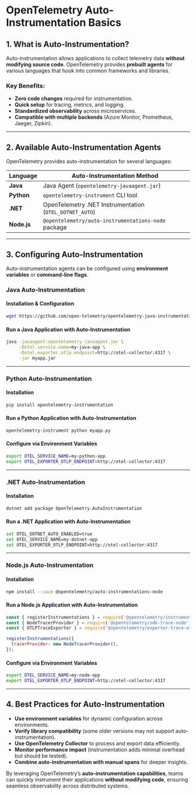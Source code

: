 # OpenTelemetry Auto-Instrumentation Basics

## **1. What is Auto-Instrumentation?**
Auto-instrumentation allows applications to collect telemetry data **without modifying source code**. OpenTelemetry provides **prebuilt agents** for various languages that hook into common frameworks and libraries.

### **Key Benefits:**
- **Zero code changes** required for instrumentation.
- **Quick setup** for tracing, metrics, and logging.
- **Standardized observability** across microservices.
- **Compatible with multiple backends** (Azure Monitor, Prometheus, Jaeger, Zipkin).

---

## **2. Available Auto-Instrumentation Agents**
OpenTelemetry provides auto-instrumentation for several languages:

| Language | Auto-Instrumentation Method |
|----------|-----------------------------|
| **Java** | Java Agent (`opentelemetry-javaagent.jar`) |
| **Python** | `opentelemetry-instrument` CLI tool |
| **.NET** | OpenTelemetry .NET Instrumentation (`OTEL_DOTNET_AUTO`) |
| **Node.js** | `@opentelemetry/auto-instrumentations-node` package |

---

## **3. Configuring Auto-Instrumentation**
Auto-instrumentation agents can be configured using **environment variables** or **command-line flags**.

### **Java Auto-Instrumentation**
#### **Installation & Configuration**
```sh
wget https://github.com/open-telemetry/opentelemetry-java-instrumentation/releases/latest/download/opentelemetry-javaagent.jar
```
#### **Run a Java Application with Auto-Instrumentation**
```sh
java -javaagent:opentelemetry-javaagent.jar \
     -Dotel.service.name=my-java-app \
     -Dotel.exporter.otlp.endpoint=http://otel-collector:4317 \
     -jar myapp.jar
```

---

### **Python Auto-Instrumentation**
#### **Installation**
```sh
pip install opentelemetry-instrumentation
```
#### **Run a Python Application with Auto-Instrumentation**
```sh
opentelemetry-instrument python myapp.py
```
#### **Configure via Environment Variables**
```sh
export OTEL_SERVICE_NAME=my-python-app
export OTEL_EXPORTER_OTLP_ENDPOINT=http://otel-collector:4317
```

---

### **.NET Auto-Instrumentation**
#### **Installation**
```sh
dotnet add package OpenTelemetry.AutoInstrumentation
```
#### **Run a .NET Application with Auto-Instrumentation**
```sh
set OTEL_DOTNET_AUTO_ENABLED=true
set OTEL_SERVICE_NAME=my-dotnet-app
set OTEL_EXPORTER_OTLP_ENDPOINT=http://otel-collector:4317
```

---

### **Node.js Auto-Instrumentation**
#### **Installation**
```sh
npm install --save @opentelemetry/auto-instrumentations-node
```
#### **Run a Node.js Application with Auto-Instrumentation**
```javascript
const { registerInstrumentations } = require('@opentelemetry/instrumentation');
const { NodeTracerProvider } = require('@opentelemetry/sdk-trace-node');
const { OTLPTraceExporter } = require('@opentelemetry/exporter-trace-otlp-http');

registerInstrumentations({
  tracerProvider: new NodeTracerProvider(),
});
```
#### **Configure via Environment Variables**
```sh
export OTEL_SERVICE_NAME=my-node-app
export OTEL_EXPORTER_OTLP_ENDPOINT=http://otel-collector:4317
```

---

## **4. Best Practices for Auto-Instrumentation**
- **Use environment variables** for dynamic configuration across environments.
- **Verify library compatibility** (some older versions may not support auto-instrumentation).
- **Use OpenTelemetry Collector** to process and export data efficiently.
- **Monitor performance impact** (instrumentation adds minimal overhead but should be tested).
- **Combine auto-instrumentation with manual spans** for deeper insights.

By leveraging OpenTelemetry’s **auto-instrumentation capabilities**, teams can quickly instrument their applications **without modifying code**, ensuring seamless observability across distributed systems.

